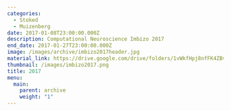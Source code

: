 ```yaml
---
categories:
  - Stoked
  - Muizenberg
date: 2017-01-08T23:00:00.000Z
description: Computational Neuroscience Imbizo 2017
end_date: 2017-01-27T23:00:00.000Z
image: /images/archive/imbizo2017header.jpg
material_link: https://drive.google.com/drive/folders/1vWkfHpj8nfFK4ZBvGFsPhRK92AXIGVRE?usp=sharing
thumbnail: /images/imbizo2017.png
title: 2017
menu:
  main:
    parent: archive
    weight: "1"
---
```

<!--more-->